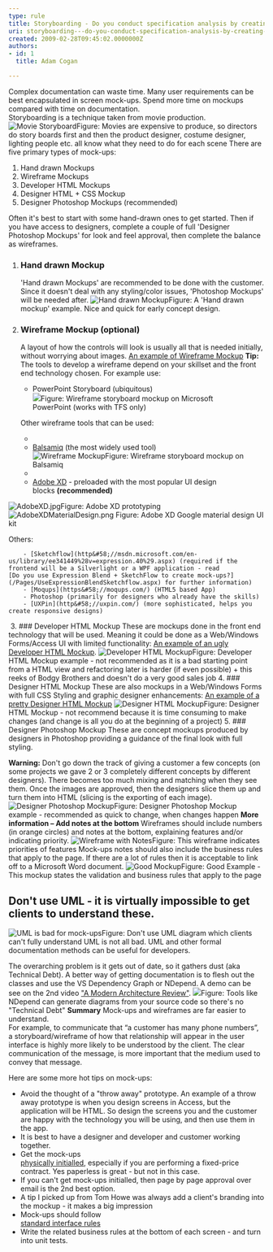 ```yaml
---
type: rule
title: Storyboarding - Do you conduct specification analysis by creating mock-ups?
uri: storyboarding---do-you-conduct-specification-analysis-by-creating-mock-ups
created: 2009-02-28T09:45:02.0000000Z
authors:
- id: 1
  title: Adam Cogan

---
```


 ​Complex documentation can waste time. Many user requirements can be best encapsulated in screen mock-ups. Spend more time on mockups compared with time on documentation.  
Storyboarding is a technique taken from movie production.
![Movie Storyboard](/PublishingImages/movie-storyboard.jpg)Figure: Movies are expensive to produce, so directors do story boards first and then the product designer, costume designer, lighting people etc. all know what they need to do for each scene
There are five primary types of mock-ups:

1. Hand drawn Mockups
2. Wireframe Mockups
3. Developer HTML Mockups
4. Designer HTML + CSS Mockup
5. Designer Photoshop Mockups (recommended)


Often it's best to start with some hand-drawn ones to get started. Then if you have access to designers, complete a couple of full 'Designer Photoshop Mockups' for look and feel approval, then complete the balance as wireframes.

1. ### Hand drawn Mockup
    'Hand drawn Mockups' are recommended to be done with the customer. Since it doesn't deal with any styling/color issues, 'Photoshop Mockups' will be needed after.
![Hand drawn Mockup](/PublishingImages/Hand-Drawn-Mockup.jpg)Figure: A 'Hand drawn mockup' example. Nice and quick for early concept design.
2. ### Wireframe Mockup (optional)
    A layout of how the controls will look is usually all that is needed initially, without worrying about images.           [An example of Wireframe Mockup](http&#58;//www.ssw.com.au/projects/ml_elaw/scenarios/index.html)
    **Tip:** The tools to develop a wireframe depend on your skillset and the front end technology chosen. For example use:

    - PowerPoint Storyboard (ubiquitous) <br>            ![](/PublishingImages/PPStoryboard.jpg)Figure: Wireframe storyboard mockup on Microsoft PowerPoint (works with TFS only)

    Other wireframe ​tools that can be used:

    - 
    - [Balsamiq](http&#58;//www.balsamiq.com/) (the most widely used tool) <br>            ![Wireframe Mockup](/PublishingImages/c24602_WireframeMockup.jpg)Figure: Wireframe storyboard mockup on Balsamiq
    - 
    - [Adobe XD](http&#58;//www.adobe.com/au/products/experience-design.html) - preloaded with the most popular UI design blocks **(recommended)​**

![AdobeXD.jpg](/SiteAssets/storyboarding-do-you-conduct-specification-analysis-by-creating-mock-ups/AdobeXD.jpg)Figure: Adobe XD prototyping
​​​​​![AdobeXDMaterialDesign.png](/PublishingImages/AdobeXDMaterialDesign.png)
Figure: ​​​Adobe XD Google ​material design UI kit

Others:​

        - [Sketch​flow](http&#58;//msdn.microsoft.com/en-us/library/ee341449%28v=expression.40%29.aspx) (required if the frontend will be a Silverlight or a WPF application - read                       [Do you use Expression Blend + SketchFlow to create mock-ups?](/Pages/UseExpressionBlendSketchflow.aspx)​ for further information)
        - [Moqups](https&#58;//moqups.com/) (HTML5 based App)
        - Photoshop (primarily for designers who already have the skills)
        - ​​[UXPin](http&#58;//uxpin.com/) (more sophisticated, helps you create responsive designs)

​
3. ### Developer HTML Mockup
    These are mockups done in the front end technology that will be used. Meaning it could be done as a Web/Windows Forms/Access UI with limited functionality:
    [An example of an ugly Developer HTML Mockup](http&#58;//www.ssw.com.au/Projects/AC_Metalcorp/Default.aspx).
![Developer HTML Mockup](/PublishingImages/1d9b4a_DeveloperHTMLMockup.jpg)Figure: Developer HTML Mockup example - not recommended as it is a bad starting point from a HTML view and refactoring later is harder (if even possible) + this reeks of Bodgy Brothers and doesn't do a very good sales job
4. ### Designer HTML Mockup
    These are also mockups in a Web/Windows Forms with full CSS Styling and graphic designer enhancements:
    [An example of a pretty Designer HTML Mockup](http&#58;//www.ssw.com.au/projects/ml_elaw/html/clientpage.html)
![Designer HTML Mockup](/PublishingImages/11fe40_HTMLMockup.jpg)Figure: Designer HTML Mockup - not recommend because it is time consuming to make changes (and change is all you do at the beginning of a project)
5. ### Designer Photoshop Mockup
    These are concept mockups produced by designers in Photoshop providing a guidance of the final look with full styling.

**Warning:** Don't go down the track of giving a customer a few concepts (on some projects we gave 2 or 3 completely different concepts by different designers). There becomes too much mixing and matching when they see them. Once the images are approved, then the designers slice them up and turn them into HTML (slicing is the exporting of each image).
![Designer Photoshop Mockup](/PublishingImages/1d6c03_PSMockup.jpg)Figure: Designer Photoshop Mockup example - recommended as quick to change, when changes happen     **More information – Add notes at the bottom**
    Wireframes should include numbers (in orange circles) and notes at the bottom, explaining features and/or indicating priority.
![Wireframe with Notes](/PublishingImages/wireframe-with-notes.jpg)Figure: This wireframe indicates priorities of features     Mock-ups notes should also include the business rules that apply to the page. If there are a lot of rules then it is acceptable to link off to a Microsoft Word document.
![Good Mockup](/PublishingImages/88215b_Mockup_1.jpg)Figure: Good Example - This mockup states the validation and business rules that apply to the page


## Don't use UML - it is virtually impossible to get clients to understand these.
![UML is bad for mock-ups](/PublishingImages/Bad-UML.jpg)Figure: Don't use UML diagram which clients can't fully understand
UML is not all bad. UML and other formal documentation methods can be useful for developers.

The overarching problem is it gets out of date, so it gathers dust (aka Technical Debt).
A better way of getting documentation is to flesh out the classes and use the VS Dependency Graph or NDepend.
A demo can be see on the 2nd video     ["A Modern Architecture Review"](http&#58;//channel9.msdn.com/Events/TechEd/Australia/2012?sort=sequential&amp;direction=desc&amp;term=&amp;s=adam%2Bcogan).​
![](/PublishingImages/23f19c_ndepend.png)Figure: Tools like NDepend can generate diagrams from your source code so there's no "Technical Debt"​
**Summary**
Mock-ups and wireframes are far easier to understand.     
For example, to communicate that “a customer has many phone numbers”, a storyboard/wireframe of how that relationship will appear in the user interface is highly more likely to be understood by the client.
The clear communication of the message, is more important that the medium used to convey that message.


Here are some more hot tips on mock-ups:

- Avoid the thought of a "throw away" prototype. An example of a throw away prototype is when you design screens in Access, but the application will be HTML. So design the screens you and the customer are happy with the technology you will be using, and then use them in the app.
- It is best to have a designer and developer and customer working together.
- Get the mock-ups <br>         [physically initialled](/Pages/AskClientsToInitialYourWork.aspx), especially if you are performing a fixed-price contract. Yes paperless is great - but not in this case.
- If you can't get mock-ups initialled, then page by page approval over email is the 2nd best option.
- A tip I picked up from Tom Howe was always add a client's branding into the mockup - it makes a big impression
- Mock-ups should follow <br>         [standard interface rules](http&#58;//www.ssw.com.au/ssw/Standards/Rules/RulesToBetterInterfaces.aspx)
- Write the related business rules at the bottom of each screen - and turn into unit tests.



